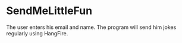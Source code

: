 # SendMeLittleFun

The user enters his email and name. The program will send him jokes regularly using HangFire.
